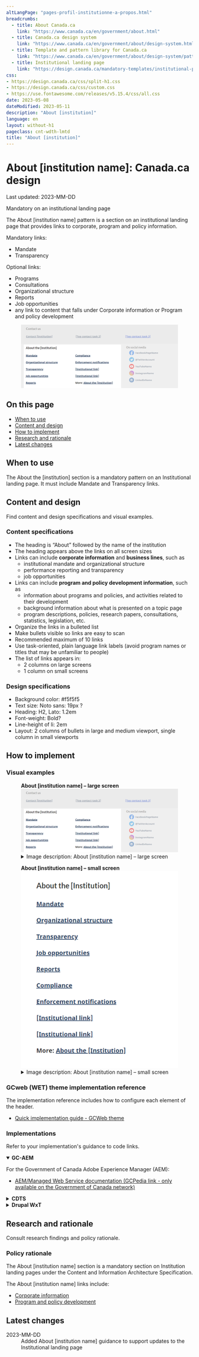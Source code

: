 ```yaml
---
altLangPage: "pages-profil-institutionne-a-propos.html"
breadcrumbs:
  - title: About Canada.ca
    link: "https://www.canada.ca/en/government/about.html"
  - title: Canada.ca design system
    link: "https://www.canada.ca/en/government/about/design-system.html"
  - title: Template and pattern library for Canada.ca
    link: "https://www.canada.ca/en/government/about/design-system/pattern-library.html"
  - title: Institutional landing page
    link: "https://design.canada.ca/mandatory-templates/institutional-profile-pages.html"    
css:
- https://design.canada.ca/css/split-h1.css
- https://design.canada.ca/css/custom.css
- https://use.fontawesome.com/releases/v5.15.4/css/all.css
date: 2023-05-08
dateModified: 2023-05-11
description: "About [institution]"
language: en
layout: without-h1
pageclass: cnt-wdth-lmtd
title: "About [institution]"
---
```

<h1 property="name" id="wb-cont" dir="ltr"><span class="stacked"><span>About [institution name]</span>: <span>Canada.ca design</span></span></h1>
<p class="small"> Last updated: 2023-MM-DD</p>
<p><span class="label label-danger">Mandatory on an institutional landing page</span></p>
<p>The About [institution name] pattern is a section on an institutional landing page that provides links to corporate, program and policy information.</p>
<p>Mandatory links:</p>
<ul>
  <li>Mandate</li>
  <li>Transparency</li>
</ul>
<p>Optional links:</p>
<ul>
  <li>Programs</li>
  <li>Consultations</li>
  <li>Organizational structure</li>
  <li>Reports</li>
  <li>Job opportunities</li>
  <li>any link to content that falls under Corporate information or Program and policy development</li>
</ul>
<div class="pattern-demo mrgn-tp-lg">
  <figure> <img src="./images/ilp-about-lg-en.png" class="img-responsive" alt=""></figure>
</div>
<h2>On this page</h2>
<ul>
  <li><a href="#when">When to use</a></li>
  <!-- <li><a href="#what">What to avoid</a></li>  -->
  <li><a href="#content">Content and design</a></li>
  <li><a href="#how">How to implement</a></li>
  <li><a href="#research">Research and rationale</a></li>
  <li><a href="#changes">Latest changes</a></li>
</ul>
<h2 id="when">When to use</h2>
<p>The About the [institution] section is a mandatory pattern on an Institutional landing page.  It must include Mandate and Transparency links.</p>
<h2 id="content">Content and design</h2>
<p>Find content and design specifications and visual examples.</p>
<h3>Content specifications</h3>
<ul>
  <li>The heading is “About” followed by the name of the institution</li>
  <li>The heading appears above the links on all screen sizes</li>
  <li>Links can include <strong>corporate information</strong> and <strong>business lines</strong>, such as
    <ul>
      <li>institutional mandate and organizational structure</li>
      <li>performance reporting and transparency</li>
      <li>job opportunities</li>
    </ul>
  </li>
  <li>Links can include <strong>program and policy development information</strong>, such as
    <ul>
      <li>information about programs and policies, and activities related to their development</li>
      <li>background information about what is presented on a topic page</li>
      <li>program descriptions, policies, research papers, consultations, statistics, legislation, etc.</li>
    </ul>
  </li>
  <li>Organize the links in a bulleted list</li>
  <li>Make bullets visible so links are easy to scan</li>
  <li>Recommended maximum of 10 links</li>
  <li>Use task-oriented, plain language link labels (avoid program names or titles that may be unfamiliar to people)</li>
  <li>The list of links appears in:
    <ul>
      <li>2 columns on large screens</li>
      <li>1 column on small screens</li>
    </ul>
  </li>
</ul>
<h3>Design specifications</h3>
<ul>
  <li>Background color: #f5f5f5</li>
  <li>Text size: Noto sans: 19px ?</li>
  <li>Heading:  H2, Lato: 1.2em</li>
  <li>Font-weight: Bold?</li>
  <li>Line-height of li: 2em</li>
  <li>Layout: 2 columns of bullets in large and medium viewport, single column in small viewports</li>
</ul>
<h2 id="how">How to implement</h2>
<h3>Visual examples</h3>
<div class="pattern-demo mrgn-tp-md">
  <figure class="mrgn-bttm-md">
    <figcaption><b>About [institution name] – large screen</b></figcaption>
    <img src="./images/ilp-about-lg-en.png" class="img-responsive" alt="">
    <details>
      <summary class="wb-toggle small" data-toggle="{&quot;print&quot;:&quot;on&quot;}">Image description: About [institution name] – large screen</summary>
      <p class="mrgn-tp-lg">About [institution name] links appear in a section with the heading “About [institution name]”.  Links are organized in a bulleted list:</p>
      <ul>
        <li>Mandate</li>
        <li>Organizational structure</li>
        <li>Transparency</li>
        <li>Job opportunities</li>
        <li>Reports</li>
        <li>Compliance</li>
        <li>Enforcements notifications</li>
        <li>[institutional link]</li>
        <li>[institutional link]</li>
        <li>More: About the institution</li>
      </ul>
    </details>
  </figure>
</div>
<div class="pattern-demo mrgn-tp-md">
  <figure class="mrgn-bttm-md">
    <figcaption><b>About [institution name] – small screen</b></figcaption>
    <img src="./images/ilp-about-sm-en.png" class="img-responsive" alt="">
    <details>
      <summary class="wb-toggle small" data-toggle="{&quot;print&quot;:&quot;on&quot;}">Image description: About [institution name] – small screen</summary>
      <p class="mrgn-tp-lg">About [institution name] links appear in a section with the heading “About [institution name]”.  Links are organized in a bulleted list:</p>
      <ul>
        <li>Mandate</li>
        <li>Organizational structure</li>
        <li>Transparency</li>
        <li>Job opportunities</li>
        <li>Reports</li>
        <li>Compliance</li>
        <li>Enforcements notifications</li>
        <li>[institutional link]</li>
        <li>[institutional link]</li>
        <li>More: About the institution</li>
      </ul>
    </details>
  </figure>
</div>
<h3>GCweb (WET) theme implementation reference</h3>
<p>The implementation reference includes how to configure each element of the header.</p>
<ul>
  <li><a href="https://wet-boew.github.io/GCWeb/docs/implementing-en.html">Quick implementation guide - GCWeb theme</a></li>
</ul>
<h3>Implementations</h3>
<p>Refer to your implementation's guidance to code links.</p>
<div class="row">
  <div class="col-md-8">
    <div class="wb-tabs mrgn-tp-lg">
      <div class="tabpanels">
        <details id="004" open="open">
          <summary><strong>GC-AEM</strong></summary>
          <p class="mrgn-tp-lg">For the Government of Canada Adobe Experience Manager (AEM):</p>
          <ul>
            <li><a href="https://www.gcpedia.gc.ca/wiki/AEM_GC-specific_Documentation_6.5">AEM/Managed Web Service documentation (GCPedia link - only available on the Government of Canada network)</a></li>
          </ul>
        </details>
        <details id="005">
          <summary><strong>CDTS</strong></summary>
          <p class="mrgn-tp-lg">For the Centrally Deployed Templates Solution (CDTS):</p>
          <ul>
            <li><a href="https://cenw-wscoe.github.io/sgdc-cdts/docs/index-en.html">CDTS documentation</a></li>
          </ul>
        </details>
        <details id="006">
          <summary><strong>Drupal WxT</strong></summary>
          <p class="mrgn-tp-lg">For Drupal WxT:</p>
          <ul>
            <li><a href="https://drupalwxt.github.io/en/">Drupal WxT documentation</a></li>
          </ul>
        </details>
      </div>
    </div>
  </div>
</div>
<h2 id="research">Research and rationale</h2>
<p>Consult research findings and policy rationale.</p>
<!--<h3>Research findings</h3>-->
<h3>Policy rationale</h3>
<p>The About [institution name] section is a mandatory section on Institution landing pages under the Content and Information Architecture Specification.</p>
<p>The About [institution name] links include:</p>
<ul>
  <li><a href="https://www.canada.ca/en/treasury-board-secretariat/services/government-communications/canada-content-information-architecture-specification/organizing-content.html#corporate">Corporate information</a></li>
  <li><a href="https://www.canada.ca/en/treasury-board-secretariat/services/government-communications/canada-content-information-architecture-specification/organizing-content.html#program">Program and policy development</a></li>
</ul>
<h2 id="changes">Latest changes</h2>
<dl class="dl-horizontal">
  <dt>
    <time datetime="2023-MM-DD" class="link-muted">2023-MM-DD</time>
  </dt>
  <dd>Added About [institution name] guidance to support updates to the Institutional landing page</dd>
</dl>
